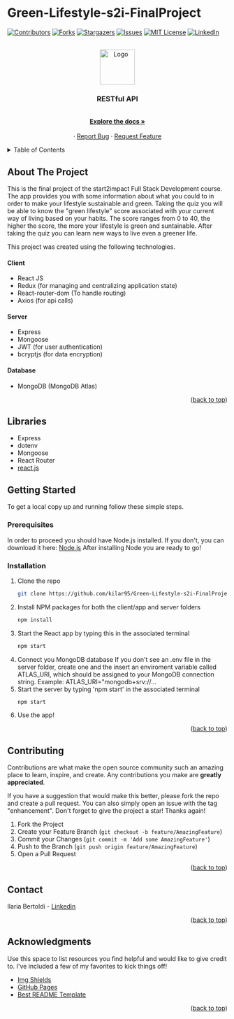 # Green-Lifestyle-s2i-FinalProject

<a name="readme-top"></a>

[![Contributors][contributors-shield]][contributors-url]
[![Forks][forks-shield]][forks-url]
[![Stargazers][stars-shield]][stars-url]
[![Issues][issues-shield]][issues-url]
[![MIT License][license-shield]][license-url]
[![LinkedIn][linkedin-shield]][linkedin-url]

<!-- PROJECT LOGO -->
<br />
<div align="center">
  <a href="https://github.com/kilar95/Green-Lifestyle-s2i-FinalProject.git">
    <img src="https://user-images.githubusercontent.com/104167965/214048722-6852a762-0ab5-47d9-9497-980075d4f4c9.svg" alt="Logo" width="80" height="80">
  </a>

  <h3 align="center">RESTful API</h3>

  <p align="center">
    <br />
    <a href="https://github.com/kilar95/Green-Lifestyle-s2i-FinalProject"><strong>Explore the docs »</strong></a>
    <br />
    <br />
    ·
    <a href="https://github.com/kilar95/Green-Lifestyle-s2i-FinalProject/issues">Report Bug</a>
    ·
    <a href="https://github.com/kilar95/Green-Lifestyle-s2i-FinalProject/issues">Request Feature</a>
  </p>
</div>

<!-- TABLE OF CONTENTS -->
<details>
  <summary>Table of Contents</summary>
  <ol>
    <li>
      <a href="#about-the-project">About The Project</a>
      <a href="#libraries">Libraries</a>
    </li>
    <li>
      <a href="#getting-started">Getting Started</a>
      <ul>
        <li><a href="#prerequisites">Prerequisites</a></li>
        <li><a href="#installation">Installation</a></li>
      </ul>
    </li>
    <li><a href="#endpoints">Endpoints</a></li>
    <li><a href="#contributing">Contributing</a></li>
    <li><a href="#contact">Contact</a></li>
    <li><a href="#acknowledgments">Acknowledgments</a></li>
  </ol>
</details>

<!-- ABOUT THE PROJECT -->

## About The Project

This is the final project of the start2impact Full Stack Development course. <br>
The app provides you with some information about what you could to in order to make your lifestyle sustainable and green.
Taking the quiz you will be able to know the "green lifestyle" score associated with your current way of living based on your habits.
The score ranges from 0 to 40, the higher the score, the more your lifestyle is green and suntainable.
After taking the quiz you can learn new ways to live even a greener life.

This project was created using the following technologies.

#### Client

- React JS
- Redux (for managing and centralizing application state)
- React-router-dom (To handle routing)
- Axios (for api calls)

#### Server

- Express
- Mongoose
- JWT (for user authentication)
- bcryptjs (for data encryption)

#### Database

- MongoDB (MongoDB Atlas)

<p align="right">(<a href="#readme-top">back to top</a>)</p>

## Libraries

- Express
- dotenv
- Mongoose
- React Router
- [react.js]

<!-- GETTING STARTED -->

## Getting Started

To get a local copy up and running follow these simple steps.

### Prerequisites

In order to proceed you should have Node.js installed.
If you don't, you can download it here: <a href="https://nodejs.org/it/download/">Node.js</a>
After installing Node you are ready to go!

### Installation

1. Clone the repo
   ```sh
   git clone https://github.com/kilar95/Green-Lifestyle-s2i-FinalProject.git
   ```
2. Install NPM packages for both the client/app and server folders
   ```sh
   npm install
   ```
3. Start the React app by typing this in the associated terminal
   ```sh
   npm start
   ```
4. Connect you MongoDB database
   If you don't see an .env file in the server folder, create one and the insert an enviroment variable called ATLAS_URI, which should be assigned to your MongoDB connection string.
   Example: ATLAS_URI="mongodb+srv://...
5. Start the server by typing 'npm start' in the associated terminal
   ```sh
   npm start
   ```
6. Use the app!

<p align="right">(<a href="#readme-top">back to top</a>)</p>

<!-- CONTRIBUTING -->

## Contributing

Contributions are what make the open source community such an amazing place to learn, inspire, and create. Any contributions you make are **greatly appreciated**.

If you have a suggestion that would make this better, please fork the repo and create a pull request. You can also simply open an issue with the tag "enhancement".
Don't forget to give the project a star! Thanks again!

1. Fork the Project
2. Create your Feature Branch (`git checkout -b feature/AmazingFeature`)
3. Commit your Changes (`git commit -m 'Add some AmazingFeature'`)
4. Push to the Branch (`git push origin feature/AmazingFeature`)
5. Open a Pull Request

<p align="right">(<a href="#readme-top">back to top</a>)</p>

<!-- CONTACT -->

## Contact

Ilaria Bertoldi - [Linkedin](https://www.linkedin.com/in/ilaria-bertoldi-837a20176/)

<p align="right">(<a href="#readme-top">back to top</a>)</p>

<!-- ACKNOWLEDGMENTS -->

## Acknowledgments

Use this space to list resources you find helpful and would like to give credit to. I've included a few of my favorites to kick things off!

- [Img Shields](https://shields.io)
- [GitHub Pages](https://pages.github.com)
- [Best README Template](https://github.com/othneildrew/Best-README-Template#readme)

<p align="right">(<a href="#readme-top">back to top</a>)</p>

<!-- MARKDOWN LINKS & IMAGES -->
<!-- https://www.markdownguide.org/basic-syntax/#reference-style-links -->

[contributors-shield]: https://img.shields.io/github/contributors/kilar95/Green-Lifestyle-s2i-FinalProject.svg?style=for-the-badge
[contributors-url]: https://github.com/kilar95/Green-Lifestyle-s2i-FinalProject/graphs/contributors
[forks-shield]: https://img.shields.io/github/forks/kilar95/Green-Lifestyle-s2i-FinalProject.svg?style=for-the-badge
[forks-url]: https://github.com/kilar95/Green-Lifestyle-s2i-FinalProject/network/members
[stars-shield]: https://img.shields.io/github/stars/kilar95/Green-Lifestyle-s2i-FinalProject.svg?style=for-the-badge
[stars-url]: https://github.com/kilar95/Green-Lifestyle-s2i-FinalProject/stargazers
[issues-shield]: https://img.shields.io/github/issues/kilar95/Green-Lifestyle-s2i-FinalProject.svg?style=for-the-badge
[issues-url]: https://github.com/kilar95/Green-Lifestyle-s2i-FinalProject/issues
[license-shield]: https://img.shields.io/github/license/kilar95/Green-Lifestyle-s2i-FinalProject.svg?style=for-the-badge
[license-url]: https://github.com/kilar95/Green-Lifestyle-s2i-FinalProject/blob/master/LICENSE.txt
[linkedin-shield]: https://img.shields.io/badge/-LinkedIn-black.svg?style=for-the-badge&logo=linkedin&colorB=555
[linkedin-url]: https://www.linkedin.com/in/ilaria-bertoldi-837a20176/
[product-screenshot]: ./src/assets/og-image.PNG
[next.js]: https://img.shields.io/badge/next.js-000000?style=for-the-badge&logo=nextdotjs&logoColor=white
[next-url]: https://nextjs.org/
[react.js]: https://img.shields.io/badge/React-20232A?style=for-the-badge&logo=react&logoColor=61DAFB
[react-url]: https://reactjs.org/
[vue.js]: https://img.shields.io/badge/Vue.js-35495E?style=for-the-badge&logo=vuedotjs&logoColor=4FC08D
[vue-url]: https://vuejs.org/
[angular.io]: https://img.shields.io/badge/Angular-DD0031?style=for-the-badge&logo=angular&logoColor=white
[angular-url]: https://angular.io/
[svelte.dev]: https://img.shields.io/badge/Svelte-4A4A55?style=for-the-badge&logo=svelte&logoColor=FF3E00
[svelte-url]: https://svelte.dev/
[laravel.com]: https://img.shields.io/badge/Laravel-FF2D20?style=for-the-badge&logo=laravel&logoColor=white
[laravel-url]: https://laravel.com
[bootstrap.com]: https://img.shields.io/badge/Bootstrap-563D7C?style=for-the-badge&logo=bootstrap&logoColor=white
[bootstrap-url]: https://getbootstrap.com
[jquery.com]: https://img.shields.io/badge/jQuery-0769AD?style=for-the-badge&logo=jquery&logoColor=white
[jquery-url]: https://jquery.com
